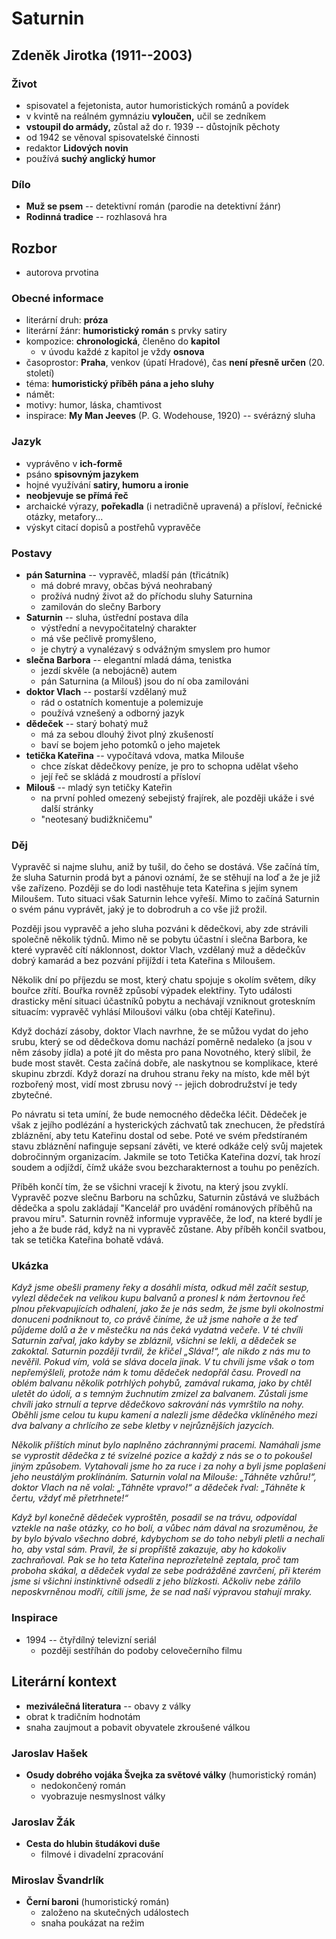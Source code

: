 # Saturnin

## Zdeněk Jirotka (1911--2003)

### Život
- spisovatel a fejetonista, autor humoristických románů a povídek
- v kvintě na reálném gymnáziu **vyloučen,** učil se zedníkem
- **vstoupil do armády,** zůstal až do r. 1939 -- důstojník pěchoty
- od 1942 se věnoval spisovatelské činnosti
- redaktor **Lidových novin**
- používá **suchý anglický humor**

### Dílo
- **Muž se psem** -- detektivní román (parodie na detektivní žánr)
- **Rodinná tradice** -- rozhlasová hra

## Rozbor
- autorova prvotina

### Obecné informace
- literární druh: **próza**
- literární žánr: **humoristický román** s prvky satiry
- kompozice: **chronologická**, členěno do **kapitol**
  - v úvodu každé z kapitol je vždy **osnova**
- časoprostor: **Praha**, venkov (úpatí Hradové), čas **není přesně určen** (20. století)
- téma: **humoristický příběh pána a jeho sluhy**
- námět:
- motivy: humor, láska, chamtivost
- inspirace: **My Man Jeeves** (P. G. Wodehouse, 1920) -- svérázný sluha

### Jazyk
- vyprávěno v **ich-formě**
- psáno **spisovným jazykem**
- hojné využívání **satiry, humoru a ironie**
- **neobjevuje se přímá řeč**
- archaické výrazy, **pořekadla** (i netradičně upravená) a přísloví, řečnické otázky, metafory...
- výskyt citací dopisů a postřehů vypravěče

### Postavy
- **pán Saturnina** -- vypravěč, mladší pán (třicátník)
  - má dobré mravy, občas bývá neohrabaný
  - prožívá nudný život až do příchodu sluhy Saturnina
  - zamilován do slečny Barbory
- **Saturnin** -- sluha, ústřední postava díla
  - výstřední a nevypočitatelný charakter
  - má vše pečlivě promyšleno,
  - je chytrý a vynalézavý s odvážným smyslem pro humor
- **slečna Barbora** -- elegantní mladá dáma, tenistka
  - jezdí skvěle (a nebojácně) autem
  - pán Saturnina (a Milouš) jsou do ní oba zamilováni
- **doktor Vlach** -- postarší vzdělaný muž
  - rád o ostatních komentuje a polemizuje
  - používá vznešený a odborný jazyk
- **dědeček** -- starý bohatý muž
  - má za sebou dlouhý život plný zkušeností
  - baví se bojem jeho potomků o jeho majetek
- **tetička Kateřina** -- vypočítavá vdova, matka Milouše
  - chce získat dědečkovy peníze, je pro to schopna udělat všeho
  - její řeč se skládá z moudrostí a přísloví
- **Milouš** -- mladý syn tetičky Kateřin
  - na první pohled omezený sebejistý frajírek, ale později ukáže i své další stránky
  - "neotesaný budižkničemu"

### Děj
Vypravěč si najme sluhu, aniž by tušil, do čeho se dostává. Vše začíná tím, že sluha Saturnin prodá byt a pánovi oznámí, že se stěhují na loď a že je již vše zařízeno. Později se do lodi nastěhuje teta Kateřina s jejím synem Miloušem. Tuto situaci však Saturnin lehce vyřeší. Mimo to začíná Saturnin o svém pánu vyprávět, jaký je to dobrodruh a co vše již prožil.

Později jsou vypravěč a jeho sluha pozváni k dědečkovi, aby zde strávili společně několik týdnů. Mimo ně se pobytu účastní i slečna Barbora, ke které vypravěč cítí náklonnost, doktor Vlach, vzdělaný muž a dědečkův dobrý kamarád a bez pozvání přijíždí i teta Kateřina s Miloušem.

Několik dní po příjezdu se most, který chatu spojuje s okolím světem, díky bouřce zřítí. Bouřka rovněž způsobí výpadek elektřiny. Tyto události drasticky mění situaci účastníků pobytu a nechávají vzniknout groteskním situacím: vypravěč vyhlásí Miloušovi válku (oba chtějí Kateřinu).

Když dochází zásoby, doktor Vlach navrhne, že se můžou vydat do jeho srubu, který se od dědečkova domu nachází poměrně nedaleko (a jsou v něm zásoby jídla) a poté jít do města pro pana Novotného, který slíbil, že bude most stavět. Cesta začíná dobře, ale naskytnou se komplikace, které skupinu zbrzdí. Když dorazí na druhou stranu řeky na místo, kde měl být rozbořený most, vidí most zbrusu nový -- jejich dobrodružství je tedy zbytečné.

Po návratu si teta umíní, že bude nemocného dědečka léčit. Dědeček je však z jejího podlézání a hysterických záchvatů tak znechucen, že předstírá zbláznění, aby tetu Kateřinu dostal od sebe. Poté ve svém předstíraném stavu zbláznění nafinguje sepsaní závěti, ve které odkáže celý svůj majetek dobročinným organizacím. Jakmile se toto Tetička Kateřina dozví, tak hrozí soudem a odjíždí, čímž ukáže svou bezcharakternost a touhu po penězích.

Příběh končí tím, že se všichni vracejí k životu, na který jsou zvyklí. Vypravěč pozve slečnu Barboru na schůzku, Saturnin zůstává ve službách dědečka a spolu zakládají "Kancelář pro uvádění románových příběhů na pravou míru". Saturnin rovněž informuje vypravěče, že loď, na které bydlí je jeho a že bude rád, když na ni vypravěč zůstane. Aby příběh končil svatbou, tak se tetička Kateřina bohatě vdává.

### Ukázka
_Když jsme obešli prameny řeky a dosáhli místa, odkud měl začít sestup, vylezl dědeček na velikou kupu balvanů a pronesl k nám žertovnou řeč plnou překvapujících odhalení, jako že je nás sedm, že jsme byli okolnostmi donuceni podniknout to, co právě činíme, že už jsme nahoře a že teď půjdeme dolů a že v městečku na nás čeká vydatná večeře. V té chvíli Saturnin zařval, jako kdyby se zbláznil, všichni se lekli, a dědeček se zakoktal. Saturnin později tvrdil, že křičel „Sláva!“, ale nikdo z nás mu to nevěřil. Pokud vím, volá se sláva docela jinak. V tu chvíli jsme však o tom nepřemýšleli, protože nám k tomu dědeček nedopřál času. Provedl na oblém balvanu několik potrhlých pohybů, zamával rukama, jako by chtěl uletět do údolí, a s temným žuchnutím zmizel za balvanem. Zůstali jsme chvíli jako strnulí a teprve dědečkovo sakrování nás vymrštilo na nohy. Oběhli jsme celou tu kupu kamení a nalezli jsme dědečka vklíněného mezi dva balvany a chrlícího ze sebe kletby v nejrůznějších jazycích._

_Několik příštích minut bylo naplněno záchrannými pracemi. Namáhali jsme se vyprostit dědečka z té svízelné pozice a každý z nás se o to pokoušel jiným způsobem. Vytahovali jsme ho za ruce i za nohy a byli jsme poplašeni jeho neustálým proklínáním. Saturnin volal na Milouše: „Táhněte vzhůru!“, doktor Vlach na ně volal: „Táhněte vpravo!“ a dědeček řval: „Táhněte k čertu, vždyť mě přetrhnete!“_

_Když byl konečně dědeček vyproštěn, posadil se na trávu, odpovídal vztekle na naše otázky, co ho bolí, a vůbec nám dával na srozuměnou, že by bylo bývalo všechno dobré, kdybychom se do toho nebyli pletli a nechali ho, aby vstal sám. Pravil, že si propříště zakazuje, aby ho kdokoliv zachraňoval. Pak se ho teta Kateřina neprozřetelně zeptala, proč tam proboha skákal, a dědeček vydal ze sebe podrážděné zavrčení, při kterém jsme si všichni instinktivně odsedli z jeho blízkosti. Ačkoliv nebe zářilo neposkvrněnou modří, cítili jsme, že se nad naší výpravou stahují mraky._

### Inspirace
- 1994 -- čtyřdílný televizní seriál
  - později sestříhán do podoby celovečerního filmu

## Literární kontext
- **meziválečná literatura** -- obavy z války
- obrat k tradičním hodnotám
- snaha zaujmout a pobavit obyvatele zkroušené válkou

### Jaroslav Hašek
- **Osudy dobrého vojáka Švejka za světové války** (humoristický román)
  - nedokončený román
  - vyobrazuje nesmyslnost války

### Jaroslav Žák
- **Cesta do hlubin študákovi duše**
  - filmové i divadelní zpracování

### Miroslav Švandrlík
- **Černí baroni** (humoristický román)
  - založeno na skutečných událostech
  - snaha poukázat na režim
